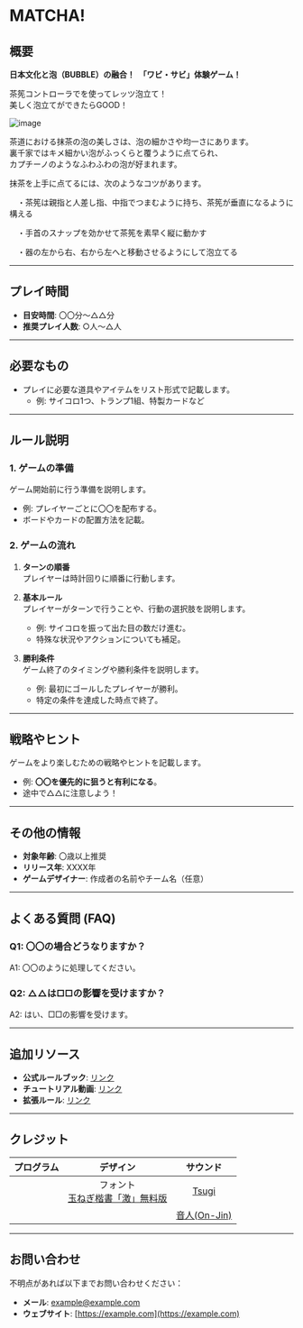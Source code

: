 # MATCHA!

## 概要

**日本文化と泡（BUBBLE）の融合！　「ワビ・サビ」体験ゲーム！**

茶筅コントローラでを使ってレッツ泡立て！  
美しく泡立てができたらGOOD！

![image](https://github.com/user-attachments/assets/bb7252f8-0e8a-4dfb-aa16-92155a139c22)

茶道における抹茶の泡の美しさは、泡の細かさや均一さにあります。  
裏千家ではキメ細かい泡がふっくらと覆うように点てられ、  
カプチーノのようなふわふわの泡が好まれます。

抹茶を上手に点てるには、次のようなコツがあります。

　・茶筅は親指と人差し指、中指でつまむように持ち、茶筅が垂直になるように構える﻿
 
　・手首のスナップを効かせて茶筅を素早く縦に動かす﻿
 
　・器の左から右、右から左へと移動させるようにして泡立てる﻿


---

## プレイ時間
- **目安時間**: 〇〇分〜△△分
- **推奨プレイ人数**: ○人〜△人

---

## 必要なもの
- プレイに必要な道具やアイテムをリスト形式で記載します。
  - 例: サイコロ1つ、トランプ1組、特製カードなど

---

## ルール説明

### 1. ゲームの準備
ゲーム開始前に行う準備を説明します。
- 例: プレイヤーごとに〇〇を配布する。
- ボードやカードの配置方法を記載。

### 2. ゲームの流れ
1. **ターンの順番**  
   プレイヤーは時計回りに順番に行動します。
   
2. **基本ルール**  
   プレイヤーがターンで行うことや、行動の選択肢を説明します。  
   - 例: サイコロを振って出た目の数だけ進む。
   - 特殊な状況やアクションについても補足。

3. **勝利条件**  
   ゲーム終了のタイミングや勝利条件を説明します。
   - 例: 最初にゴールしたプレイヤーが勝利。
   - 特定の条件を達成した時点で終了。

---

## 戦略やヒント
ゲームをより楽しむための戦略やヒントを記載します。
- 例: **〇〇を優先的に狙うと有利になる**。
- 途中で△△に注意しよう！

---

## その他の情報
- **対象年齢**: 〇歳以上推奨
- **リリース年**: XXXX年
- **ゲームデザイナー**: 作成者の名前やチーム名（任意）

---

## よくある質問 (FAQ)
### Q1: 〇〇の場合どうなりますか？
A1: 〇〇のように処理してください。

### Q2: △△は□□の影響を受けますか？
A2: はい、□□の影響を受けます。

---

## 追加リソース
- **公式ルールブック**: [リンク](#)
- **チュートリアル動画**: [リンク](#)
- **拡張ルール**: [リンク](#)

---

## クレジット

| プログラム | デザイン | サウンド                                          |
| :--------: | :------: | :-----------------------------------------------: | 
|            |フォント<br>[玉ねぎ楷書「激」無料版](https://booth.pm/ja/items/2929647)| [Tsugi](https://tsugi-studio.com/web/jp/blog/blog163.html) | 
|            |          | [音人(On-Jin)](https://on-jin.com/) | 

---

## お問い合わせ
不明点があれば以下までお問い合わせください：
- **メール**: example@example.com
- **ウェブサイト**: [https://example.com](https://example.com)

